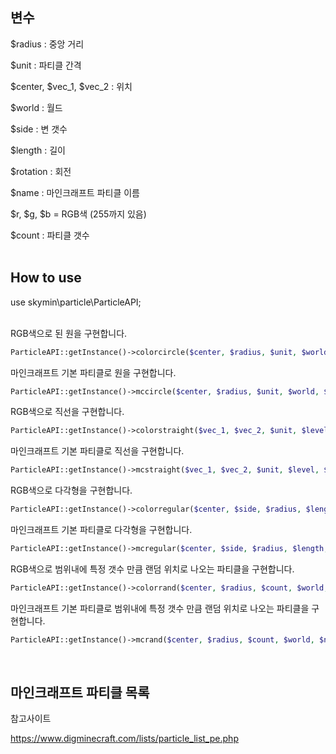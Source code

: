 ## 변수

$radius : 중앙 거리

$unit : 파티클 간격

$center, $vec_1, $vec_2 : 위치

$world : 월드

$side : 변 갯수

$length : 길이

$rotation : 회전

$name : 마인크래프트 파티클 이름

$r, $g, $b = RGB색 (255까지 있음)

$count : 파티클 갯수
</br>
</br>
## How to use

use skymin\particle\ParticleAPI;
</br>
</br>

RGB색으로 된 원을 구현합니다.

```php
ParticleAPI::getInstance()->colorcircle($center, $radius, $unit, $world, $r, $g, $b);
```

마인크래프트 기본 파티클로 원을 구현합니다.

```php
ParticleAPI::getInstance()->mccircle($center, $radius, $unit, $world, $name);
```

RGB색으로 직선을 구현합니다.

```php
ParticleAPI::getInstance()->colorstraight($vec_1, $vec_2, $unit, $level, $r, $g, $b);
```

마인크래프트 기본 파티클로 직선을 구현합니다.

```php
ParticleAPI::getInstance()->mcstraight($vec_1, $vec_2, $unit, $level, $name);
```

RGB색으로 다각형을 구현합니다.

```php
ParticleAPI::getInstance()->colorregular($center, $side, $radius, $length, $unit, $rotation, $level, $r, $g, $b);
```

마인크래프트 기본 파티클로 다각형을 구현합니다.

```php
ParticleAPI::getInstance()->mcregular($center, $side, $radius, $length, $unit, $rotation, $level, $name);
```

RGB색으로 범위내에 특정 갯수 만큼 랜덤 위치로 나오는 파티클을 구현합니다.

```php
ParticleAPI::getInstance()->colorrand($center, $radius, $count, $world, $r, $g, $b);
```

마인크래프트 기본 파티클로 범위내에 특정 갯수 만큼 랜덤 위치로 나오는 파티클을 구현합니다.

```php
ParticleAPI::getInstance()->mcrand($center, $radius, $count, $world, $name);
```

</br>

## 마인크래프트 파티클 목록

참고사이트

https://www.digminecraft.com/lists/particle_list_pe.php
